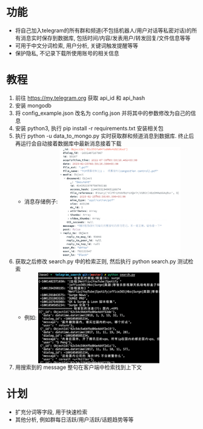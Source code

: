 # 功能
- 将自己加入telegram的所有群和频道(不包括机器人/用户对话等私密对话)的所有消息实时保存到数据库, 包括时间/内容/发表用户/转发回复/文件信息等等
- 可用于中文分词检索, 用户分析, 关键词触发提醒等等
- 保护隐私, 不记录下载所使用账号的相关信息

# 教程
1. 前往 https://my.telegram.org 获取 api_id 和 api_hash
2. 安装 mongodb
3. 将 config_example.json 改名为 config.json 并将其中的参数修改为自己的信息
4. 安装 python3, 执行 pip install -r requirements.txt 安装相关包
5. 执行 python -u data_to_mongo.py 实时获取群和频道消息到数据库. 终止后再运行会自动接着数据库中最新消息接着下载
   - 消息存储例子: <img src="message.png" width = "320" alt="" align=center />
6. 获取之后修改 search.py 中的检索正则, 然后执行 python search.py 测试检索
   - 例如: <img src="search.png" width = "320" alt="" align=center />
7. 用搜索到的 message 整句在客户端中检索找到上下文

# 计划
- 扩充分词等字段, 用于快速检索
- 其他分析, 例如群每日活跃/用户活跃/话题趋势等等

